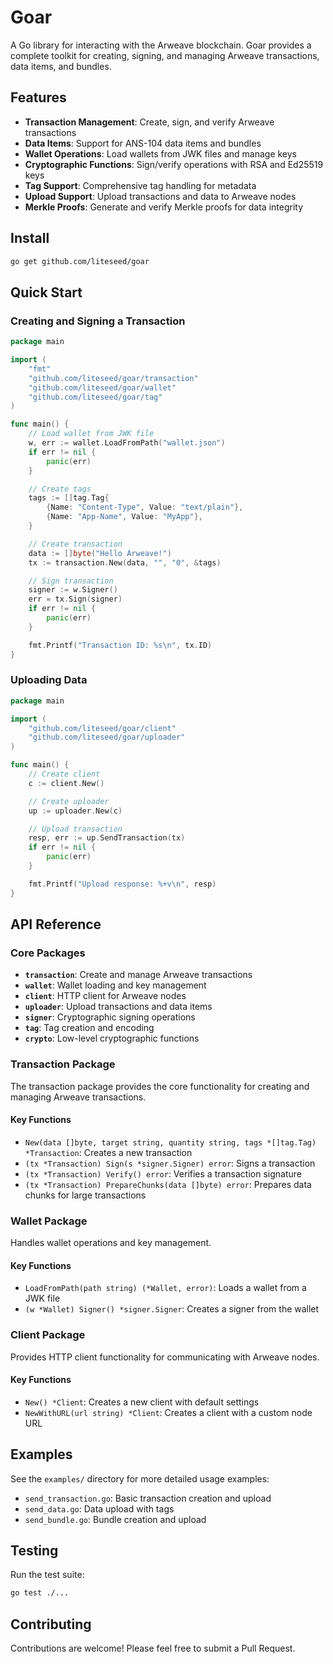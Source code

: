 # Goar

A Go library for interacting with the Arweave blockchain. Goar provides a complete toolkit for creating, signing, and managing Arweave transactions, data items, and bundles.

## Features

- **Transaction Management**: Create, sign, and verify Arweave transactions
- **Data Items**: Support for ANS-104 data items and bundles
- **Wallet Operations**: Load wallets from JWK files and manage keys
- **Cryptographic Functions**: Sign/verify operations with RSA and Ed25519 keys
- **Tag Support**: Comprehensive tag handling for metadata
- **Upload Support**: Upload transactions and data to Arweave nodes
- **Merkle Proofs**: Generate and verify Merkle proofs for data integrity

## Install

```bash
go get github.com/liteseed/goar
```

## Quick Start

### Creating and Signing a Transaction

```go
package main

import (
    "fmt"
    "github.com/liteseed/goar/transaction"
    "github.com/liteseed/goar/wallet"
    "github.com/liteseed/goar/tag"
)

func main() {
    // Load wallet from JWK file
    w, err := wallet.LoadFromPath("wallet.json")
    if err != nil {
        panic(err)
    }

    // Create tags
    tags := []tag.Tag{
        {Name: "Content-Type", Value: "text/plain"},
        {Name: "App-Name", Value: "MyApp"},
    }

    // Create transaction
    data := []byte("Hello Arweave!")
    tx := transaction.New(data, "", "0", &tags)

    // Sign transaction
    signer := w.Signer()
    err = tx.Sign(signer)
    if err != nil {
        panic(err)
    }

    fmt.Printf("Transaction ID: %s\n", tx.ID)
}
```

### Uploading Data

```go
package main

import (
    "github.com/liteseed/goar/client"
    "github.com/liteseed/goar/uploader"
)

func main() {
    // Create client
    c := client.New()

    // Create uploader
    up := uploader.New(c)

    // Upload transaction
    resp, err := up.SendTransaction(tx)
    if err != nil {
        panic(err)
    }

    fmt.Printf("Upload response: %+v\n", resp)
}
```

## API Reference

### Core Packages

- **`transaction`**: Create and manage Arweave transactions
- **`wallet`**: Wallet loading and key management
- **`client`**: HTTP client for Arweave nodes
- **`uploader`**: Upload transactions and data items
- **`signer`**: Cryptographic signing operations
- **`tag`**: Tag creation and encoding
- **`crypto`**: Low-level cryptographic functions

### Transaction Package

The transaction package provides the core functionality for creating and managing Arweave transactions.

#### Key Functions

- `New(data []byte, target string, quantity string, tags *[]tag.Tag) *Transaction`: Creates a new transaction
- `(tx *Transaction) Sign(s *signer.Signer) error`: Signs a transaction
- `(tx *Transaction) Verify() error`: Verifies a transaction signature
- `(tx *Transaction) PrepareChunks(data []byte) error`: Prepares data chunks for large transactions

### Wallet Package

Handles wallet operations and key management.

#### Key Functions

- `LoadFromPath(path string) (*Wallet, error)`: Loads a wallet from a JWK file
- `(w *Wallet) Signer() *signer.Signer`: Creates a signer from the wallet

### Client Package

Provides HTTP client functionality for communicating with Arweave nodes.

#### Key Functions

- `New() *Client`: Creates a new client with default settings
- `NewWithURL(url string) *Client`: Creates a client with a custom node URL

## Examples

See the `examples/` directory for more detailed usage examples:

- `send_transaction.go`: Basic transaction creation and upload
- `send_data.go`: Data upload with tags
- `send_bundle.go`: Bundle creation and upload

## Testing

Run the test suite:

```bash
go test ./...
```

## Contributing

Contributions are welcome! Please feel free to submit a Pull Request.
